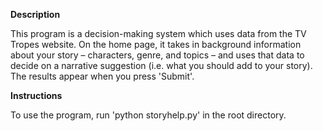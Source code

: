 **Description**

This program is a decision-making system which uses data from the TV Tropes website. On the home page, it takes in background information about your story – characters, genre, and topics – and uses that data to decide on a narrative suggestion (i.e. what you should add to your story). The results appear when you press 'Submit'.

**Instructions**

To use the program, run 'python storyhelp.py' in the root directory.